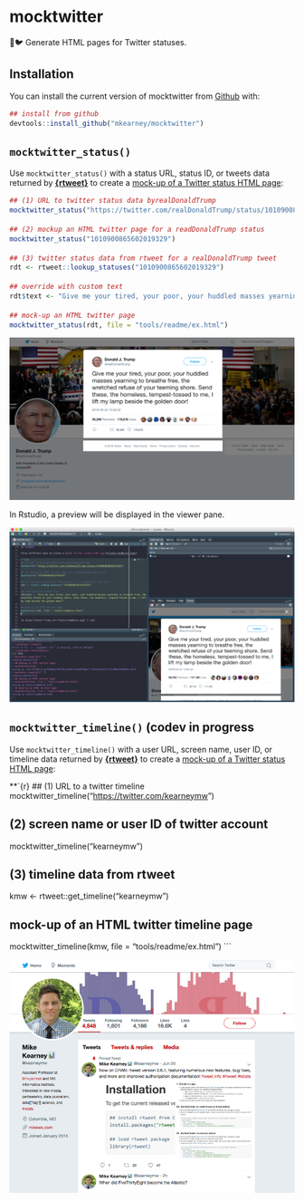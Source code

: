 
<!-- README.md is generated from README.Rmd. Please edit that file -->

# mocktwitter

🐧🐦 Generate HTML pages for Twitter statuses.

## Installation

You can install the current version of mocktwitter from
[Github](https://github.com) with:

``` r
## install from github
devtools::install_github("mkearney/mocktwitter")
```

## `mocktwitter_status()`

Use `mocktwitter_status()` with a status URL, status ID, or tweets data
returned by [**{rtweet}**](http://rtweet.info) to create a [mock-up of a
Twitter status HTML
page](https://htmlpreview.github.io/?https://github.com/mkearney/mocktwitter/blob/master/tools/readme/ex.html):

``` r
## (1) URL to twitter status data byrealDonaldTrump
mocktwitter_status("https://twitter.com/realDonaldTrump/status/1010900865602019329")

## (2) mockup an HTML twitter page for a readDonaldTrump status
mocktwitter_status("1010900865602019329")

## (3) twitter status data from rtweet for a realDonaldTrump tweet
rdt <- rtweet::lookup_statuses("1010900865602019329")

## override with custom text
rdt$text <- "Give me your tired, your poor, your huddled masses yearning to breathe free, the wretched refuse of your teeming shore. Send these, the homeless, tempest-tossed to me, I lift my lamp beside the golden door!"

## mock-up an HTML twitter page
mocktwitter_status(rdt, file = "tools/readme/ex.html")
```

<p align="center">

<img src="tools/readme/ex.png" >

</p>

In Rstudio, a preview will be displayed in the viewer pane.

<p align="center">

<img src="tools/readme/ex2.png" >

</p>

## `mocktwitter_timeline()` (co**dev in progress**

Use `mocktwitter_timeline()` with a user URL, screen name, user ID, or
timeline data returned by [**{rtweet}**](http://rtweet.info) to create a
[mock-up of a Twitter status HTML
page](https://htmlpreview.github.io/?https://github.com/mkearney/mocktwitter/blob/master/tools/readme/ex.html):

\*\*\`{r} \#\# (1) URL to a twitter timeline
mocktwitter\_timeline(“<https://twitter.com/kearneymw>”)

## (2) screen name or user ID of twitter account

mocktwitter\_timeline(“kearneymw”)

## (3) timeline data from rtweet

kmw \<- rtweet::get\_timeline(“kearneymw”)

## mock-up of an HTML twitter timeline page

mocktwitter\_timeline(kmw, file = “tools/readme/ex.html”) \`\`\`

<p align="center">

<img src="tools/readme/ex3.png" >

</p>

